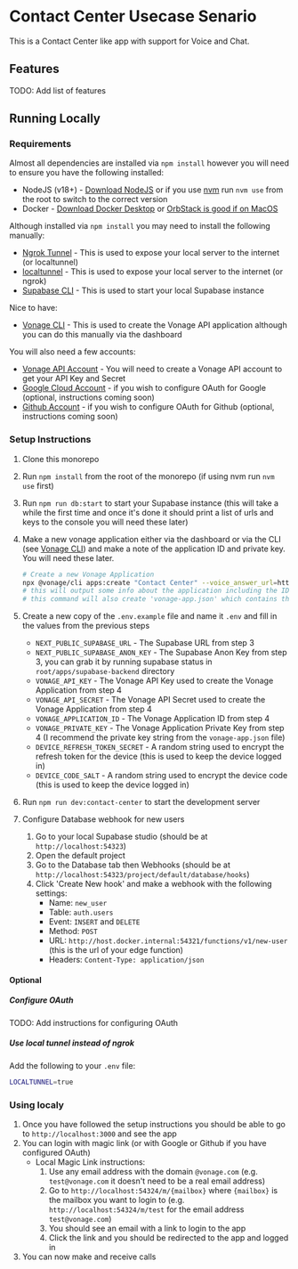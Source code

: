 # Contact Center Usecase Senario

This is a Contact Center like app with support for Voice and Chat.

## Features

TODO: Add list of features

## Running Locally

### Requirements

Almost all dependencies are installed via `npm install` however you will need to ensure you have the following installed:

- NodeJS (v18+) - [Download NodeJS](https://nodejs.org/en/download/) or if you use [nvm](https://github.com/nvm-sh/nvm) run `nvm use` from the root to switch to the correct version
- Docker - [Download Docker Desktop](https://www.docker.com/products/docker-desktop) or [OrbStack is good if on MacOS](https://orbstack.dev/)

Although installed via `npm install` you may need to install the following manually:

- [Ngrok Tunnel](https://ngrok.com/download) - This is used to expose your local server to the internet (or localtunnel)
- [localtunnel](https://www.npmjs.com/package/localtunnel) - This is used to expose your local server to the internet (or ngrok)
- [Supabase CLI](https://supabase.io/docs/guides/cli) - This is used to start your local Supabase instance

Nice to have:

- [Vonage CLI](https://github.com/vonage/vonage-cli) - This is used to create the Vonage API application although you can do this manually via the dashboard

You will also need a few accounts:

- [Vonage API Account](https://dashboard.nexmo.com/sign-up) - You will need to create a Vonage API account to get your API Key and Secret
- [Google Cloud Account](https://cloud.google.com/) - if you wish to configure OAuth for Google (optional, instructions coming soon)
- [Github Account](https://github.com/) - if you wish to configure OAuth for Github (optional, instructions coming soon)

### Setup Instructions

1. Clone this monorepo
2. Run `npm install` from the root of the monorepo (if using nvm run `nvm use` first)
3. Run `npm run db:start` to start your Supabase instance (this will take a while the first time and once it's done it should print a list of urls and keys to the console you will need these later)
4. Make a new vonage application either via the dashboard or via the CLI (see [Vonage CLI](https://github.com/vonage/vonage-cli)) and make a note of the application ID and private key. You will need these later.

    ```bash
    # Create a new Vonage Application
    npx @vonage/cli apps:create "Contact Center" --voice_answer_url=https://example.com/answer --voice_event_url=https://example.com/event
    # this will output some info about the application including the ID and private key
    # this command will also create 'vonage-app.json' which contains the application ID and private key and 'private.key' which contains the private key
    ```

5. Create a new copy of the `.env.example` file and name it `.env` and fill in the values from the previous steps
    - `NEXT_PUBLIC_SUPABASE_URL` - The Supabase URL from step 3
    - `NEXT_PUBLIC_SUPABASE_ANON_KEY` - The Supabase Anon Key from step 3, you can grab it by running supabase status in `root/apps/supabase-backend` directory
    - `VONAGE_API_KEY` - The Vonage API Key used to create the Vonage Application from step 4
    - `VONAGE_API_SECRET` - The Vonage API Secret used to create the Vonage Application from step 4
    - `VONAGE_APPLICATION_ID` - The Vonage Application ID from step 4
    - `VONAGE_PRIVATE_KEY` - The Vonage Application Private Key from step 4 (I recommend the private key string from the `vonage-app.json` file)
    - `DEVICE_REFRESH_TOKEN_SECRET` - A random string used to encrypt the refresh token for the device (this is used to keep the device logged in)
    - `DEVICE_CODE_SALT` - A random string used to encrypt the device code (this is used to keep the device logged in)
6. Run `npm run dev:contact-center` to start the development server
7. Configure Database webhook for new users
    1. Go to your local Supabase studio (should be at `http://localhost:54323`)
    2. Open the default project
    3. Go to the Database tab then Webhooks (should be at `http://localhost:54323/project/default/database/hooks`)
    4. Click 'Create New hook' and make a webhook with the following settings:
        - Name: `new_user`
        - Table: `auth.users`
        - Event: `INSERT` and `DELETE`
        - Method: `POST`
        - URL: `http://host.docker.internal:54321/functions/v1/new-user` (this is the url of your edge function)
        - Headers: `Content-Type: application/json`

#### Optional

##### Configure OAuth

TODO: Add instructions for configuring OAuth

##### Use local tunnel instead of ngrok

Add the following to your `.env` file:

```bash
LOCALTUNNEL=true
```

### Using localy

1. Once you have followed the setup instructions you should be able to go to `http://localhost:3000` and see the app
2. You can login with magic link (or with Google or Github if you have configured OAuth)
    - Local Magic Link instructions:
        1. Use any email address with the domain `@vonage.com` (e.g. `test@vonage.com` it doesn't need to be a real email address)
        2. Go to `http://localhost:54324/m/{mailbox}` where `{mailbox}` is the mailbox you want to login to (e.g. `http://localhost:54324/m/test` for the email address `test@vonage.com`)
        3. You should see an email with a link to login to the app
        4. Click the link and you should be redirected to the app and logged in
3. You can now make and receive calls
